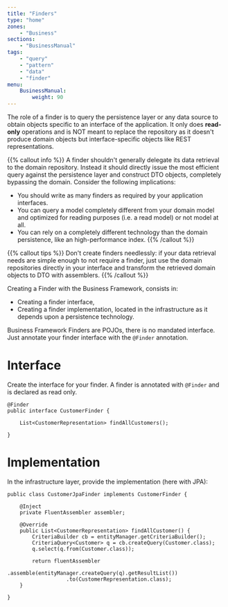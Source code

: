 ```yaml
---
title: "Finders"
type: "home"
zones:
    - "Business"
sections:
    - "BusinessManual"
tags:
    - "query"
    - "pattern"
    - "data"
    - "finder"
menu:
    BusinessManual:
        weight: 90
---
```


The role of a finder is to query the persistence layer or any data source to obtain objects specific to an interface of 
the application. It only does **read-only** operations and is NOT meant to replace the repository as it doesn't produce 
domain objects but interface-specific objects like REST representations.<!--more-->

{{% callout info %}}
A finder shouldn't generally delegate its data retrieval to the domain repository. Instead it should directly issue the most efficient query against the persistence layer and construct DTO objects, completely bypassing the domain. Consider the following implications:

* You should write as many finders as required by your application interfaces.
* You can query a model completely different from your domain model and optimized for reading purposes (i.e. a read model) or not model at all.
* You can rely on a completely different technology than the domain persistence, like an high-performance index.
{{% /callout %}}

{{% callout tips %}}
Don't create finders needlessly: if your data retrieval needs are simple enough to not require a finder, just use the domain repositories directly in your interface and transform the retrieved domain objects to DTO with assemblers.
{{% /callout %}}

Creating a Finder with the Business Framework, consists in:

* Creating a finder interface,
* Creating a finder implementation, located in the infrastructure as it depends upon a persistence technology.

Business Framework Finders are POJOs, there is no mandated interface. Just annotate your finder interface with the
`@Finder` annotation.

# Interface

Create the interface for your finder. A finder is annotated with `@Finder` and is declared as read only.

```
@Finder
public interface CustomerFinder {

    List<CustomerRepresentation> findAllCustomers();

}
```

# Implementation

In the infrastructure layer, provide the implementation (here with JPA):

```
public class CustomerJpaFinder implements CustomerFinder {

    @Inject
    private FluentAssembler assembler;

    @Override
    public List<CustomerRepresentation> findAllCustomer() {
        CriteriaBuilder cb = entityManager.getCriteriaBuilder();
        CriteriaQuery<Customer> q = cb.createQuery(Customer.class);
        q.select(q.from(Customer.class));

        return fluentAssembler
                   .assemble(entityManager.createQuery(q).getResultList())
                   .to(CustomerRepresentation.class);
    }

}
```

